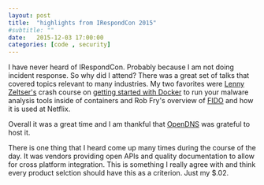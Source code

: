 ```yaml
---
layout: post
title:  "highlights from IRespondCon 2015"
#subtitle: ""
date:   2015-12-03 17:00:00
categories: [code , security]
---
```


I have never heard of IRespondCon. Probably because I am not doing incident response. So why did I attend? There was a great set of talks that covered topics relevant to many industries. My two favorites were [Lenny Zeltser's](https://zeltser.com/about/) crash course on [getting started with Docker](https://zeltser.com/media/archive/docker.pdf) to run your malware analysis tools inside of containers and Rob Fry's overview of
[FIDO](http://techblog.netflix.com/2015/05/introducing-fido-automated-security.html) and how it is used at Netflix.

Overall it was a great time and I am thankful that [OpenDNS](https://www.opendns.com/) was grateful to host it.

There is one thing that I heard come up many times during the course of the day. It was vendors providing open APIs and quality documentation to allow for cross platform integration. This is something I really agree with and think every product selction should have this as a criterion. Just my $.02. 







